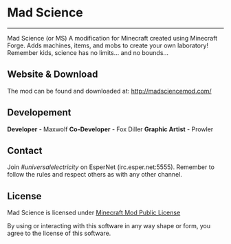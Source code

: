 # Mad Science #
----------
Mad Science (or MS) A modification for Minecraft created using Minecraft Forge.
Adds machines, items, and mobs to create your own laboratory!
Remember kids, science has no limits… and no bounds… 

## Website & Download ##
The mod can be found and downloaded at: http://madsciencemod.com/

## Developement ##
**Developer** - Maxwolf
**Co-Developer** - Fox Diller
**Graphic Artist** - Prowler

## Contact ##
Join *#universalelectricity* on EsperNet (irc.esper.net:5555).
Remember to follow the rules and respect others as with any other channel.

## License ##
Mad Science is licensed under [Minecraft Mod Public License](http://madsciencemod.com/license/)

By using or interacting with this software in any way shape or form, you agree to the license of this software.

